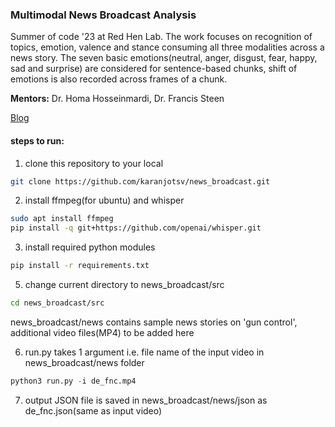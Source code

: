 ### Multimodal News Broadcast Analysis
Summer of code '23 at Red Hen Lab. The work focuses on recognition of topics, emotion, valence and stance consuming all three modalities across a news story. The seven basic emotions(neutral, anger, disgust, fear, happy, sad and surprise) are considered for sentence-based chunks, shift of emotions is also recorded across frames of a chunk. 

<b>Mentors:</b> Dr. Homa Hosseinmardi, Dr. Francis Steen

[Blog](https://karanjotsinghv.notion.site/karanjotsinghv/Summer-of-Code-23-0e0582afd9294f379e3e4cc1d96b8085)

#### steps to run:
1. clone this repository to your local
```bash
git clone https://github.com/karanjotsv/news_broadcast.git
```
2. install ffmpeg(for ubuntu) and whisper
```bash
sudo apt install ffmpeg
pip install -q git+https://github.com/openai/whisper.git
``` 
3. install required python modules
```bash
pip install -r requirements.txt
```
5. change current directory to news_broadcast/src
```bash
cd news_broadcast/src
```
news_broadcast/news contains sample news stories on 'gun control', additional video files(MP4) to be added here

6. run.py takes 1 argument i.e. file name of the input video in news_broadcast/news folder
```python
python3 run.py -i de_fnc.mp4 
```
7. output JSON file is saved in news_broadcast/news/json as de_fnc.json(same as input video)
